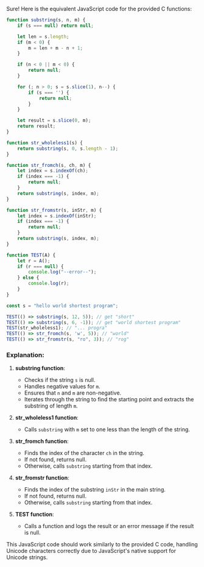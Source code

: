 Sure! Here is the equivalent JavaScript code for the provided C functions:

```javascript
function substring(s, n, m) {
    if (s === null) return null;

    let len = s.length;
    if (m < 0) {
        m = len + m - n + 1;
    }

    if (n < 0 || m < 0) {
        return null;
    }

    for (; n > 0; s = s.slice(1), n--) {
        if (s === '') {
            return null;
        }
    }

    let result = s.slice(0, m);
    return result;
}

function str_wholeless1(s) {
    return substring(s, 0, s.length - 1);
}

function str_fromch(s, ch, m) {
    let index = s.indexOf(ch);
    if (index === -1) {
        return null;
    }
    return substring(s, index, m);
}

function str_fromstr(s, inStr, m) {
    let index = s.indexOf(inStr);
    if (index === -1) {
        return null;
    }
    return substring(s, index, m);
}

function TEST(A) {
    let r = A();
    if (r === null) {
        console.log("--error--");
    } else {
        console.log(r);
    }
}

const s = "hello world shortest program";

TEST(() => substring(s, 12, 5)); // get "short"
TEST(() => substring(s, 6, -1)); // get "world shortest program"
TEST(str_wholeless1); // "... progra"
TEST(() => str_fromch(s, 'w', 5)); // "world"
TEST(() => str_fromstr(s, "ro", 3)); // "rog"
```

### Explanation:

1. **substring function**:
   - Checks if the string `s` is null.
   - Handles negative values for `m`.
   - Ensures that `n` and `m` are non-negative.
   - Iterates through the string to find the starting point and extracts the substring of length `m`.

2. **str_wholeless1 function**:
   - Calls `substring` with `m` set to one less than the length of the string.

3. **str_fromch function**:
   - Finds the index of the character `ch` in the string.
   - If not found, returns null.
   - Otherwise, calls `substring` starting from that index.

4. **str_fromstr function**:
   - Finds the index of the substring `inStr` in the main string.
   - If not found, returns null.
   - Otherwise, calls `substring` starting from that index.

5. **TEST function**:
   - Calls a function and logs the result or an error message if the result is null.

This JavaScript code should work similarly to the provided C code, handling Unicode characters correctly due to JavaScript's native support for Unicode strings.
